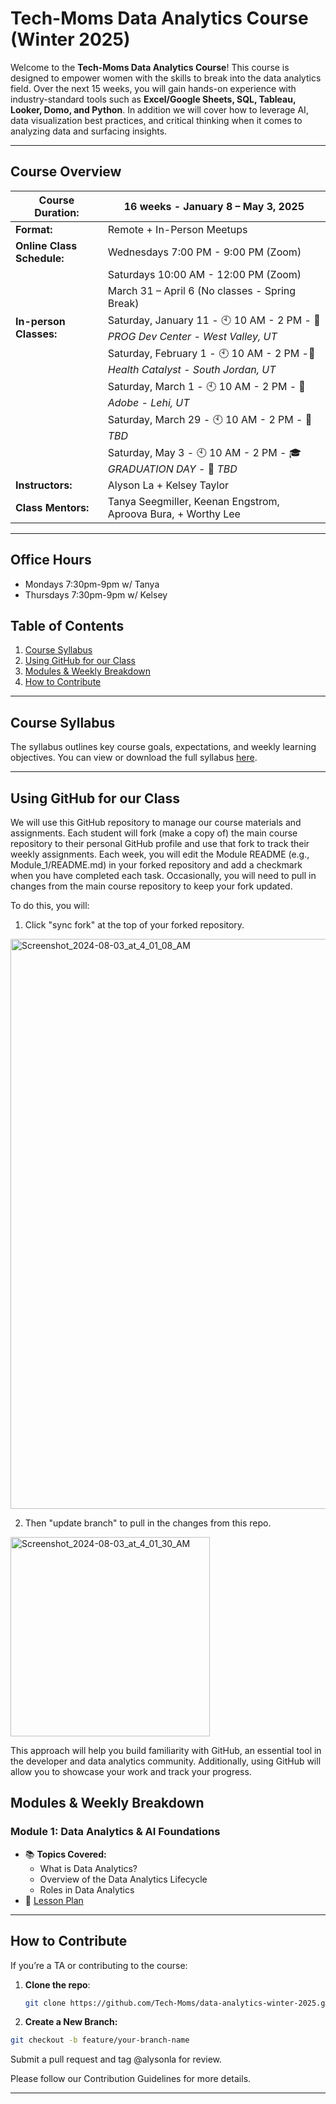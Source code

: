 # **Tech-Moms Data Analytics Course (Winter 2025)**

Welcome to the **Tech-Moms Data Analytics Course**! This course is designed to empower women with the skills to break into the data analytics field. Over the next 15 weeks, you will gain hands-on experience with industry-standard tools such as **Excel/Google Sheets, SQL, Tableau, Looker, Domo, and Python**. In addition we will cover how to leverage AI, data visualization best practices, and critical thinking when it comes to analyzing data and surfacing insights. 

---

## **Course Overview**

| **Course Duration:**  | 16 weeks - January 8 – May 3, 2025   |
|-----------------------|--------------------------|
| **Format:**            | Remote + In-Person Meetups |
| **Online Class Schedule:**    | Wednesdays 7:00 PM - 9:00 PM (Zoom) 
| |  Saturdays 10:00 AM - 12:00 PM (Zoom) |  
| |  March 31 – April 6 (No classes - Spring Break) |  
| **In-person Classes:** | Saturday, January 11 - 🕙 10 AM - 2 PM - 📍 *PROG Dev Center - West Valley, UT* |
| | Saturday, February 1 - 🕙 10 AM - 2 PM -📍 *Health Catalyst - South Jordan, UT* |
| | Saturday, March 1 - 🕙 10 AM - 2 PM - 📍 *Adobe - Lehi, UT* |
| | Saturday, March 29 -  🕙 10 AM - 2 PM - 📍 *TBD* |
| | Saturday, May 3 - 🕙 10 AM - 2 PM - 🎓 *GRADUATION DAY* - 📍 *TBD* |
| **Instructors:**       | Alyson La + Kelsey Taylor |
| **Class Mentors:** | Tanya Seegmiller, Keenan Engstrom, Aproova Bura, + Worthy Lee | 

---

## **Office Hours**
* Mondays 7:30pm-9pm w/ Tanya
* Thursdays 7:30pm-9pm w/ Kelsey

## **Table of Contents**

1. [Course Syllabus](#course-syllabus)
2. [Using GitHub for our Class](#using-github-for-our-class)
3. [Modules & Weekly Breakdown](#modules--weekly-breakdown)
4. [How to Contribute](#how-to-contribute)

---

## **Course Syllabus**

The syllabus outlines key course goals, expectations, and weekly learning objectives. You can view or download the full syllabus [here](./syllabus.md).

---

## **Using GitHub for our Class**

We will use this GitHub repository to manage our course materials and assignments. Each student will fork (make a copy of) the main course repository to their personal GitHub profile and use that fork to track their weekly assignments. Each week, you will edit the Module README (e.g., Module_1/README.md) in your forked repository and add a checkmark when you have completed each task. Occasionally, you will need to pull in changes from the main course repository to keep your fork updated. 

To do this, you will: 

1) Click "sync fork" at the top of your forked repository.

<img width="912" alt="Screenshot_2024-08-03_at_4_01_08_AM" src="https://github.com/user-attachments/assets/98a9602b-dbed-4fc1-9f32-500e3ae9165f">

2) Then "update branch" to pull in the changes from this repo.

<img width="319" alt="Screenshot_2024-08-03_at_4_01_30_AM" src="https://github.com/user-attachments/assets/5af0368f-f125-4279-b433-92e76aae72bf">

This approach will help you build familiarity with GitHub, an essential tool in the developer and data analytics community. Additionally, using GitHub will allow you to showcase your work and track your progress. 

## **Modules & Weekly Breakdown**

### **Module 1: Data Analytics & AI Foundations**
- 📚 **Topics Covered:**
  - What is Data Analytics?
  - Overview of the Data Analytics Lifecycle
  - Roles in Data Analytics
- 🔗 [Lesson Plan](./module_1/lesson_plan_1.md)

---

## **How to Contribute**

If you’re a TA or contributing to the course:
1. **Clone the repo**:
   ```bash
   git clone https://github.com/Tech-Moms/data-analytics-winter-2025.git

2. **Create a New Branch:**

  ```bash
  git checkout -b feature/your-branch-name
```

Submit a pull request and tag @alysonla for review.

Please follow our Contribution Guidelines for more details.

---


